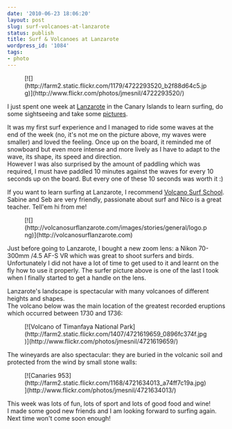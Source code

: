 ```yaml
---
date: '2010-06-23 18:06:20'
layout: post
slug: surf-volcanoes-at-lanzarote
status: publish
title: Surf & Volcanoes at Lanzarote
wordpress_id: '1084'
tags:
- photo
---
```


<figure  style="max-width:500px">
[![](http://farm2.static.flickr.com/1179/4722293520_b2f88d64c5.jpg)](http://www.flickr.com/photos/jmesnil/4722293520/)
</figure>

I just spent one week at [Lanzarote][lanzarote] in the Canary Islands to learn surfing, do some sightseeing and take some [pictures][flickr].

It was my first surf experience and I managed to ride some waves at the end of the week (no, it's not me on the picture above, my waves were smaller) and loved the feeling. Once up on the board, it reminded me of snowboard but even more intense and more lively as I have to adapt to the wave, its shape, its speed and direction.  
However I was also surprised by the amount of paddling which was required, I must have paddled 10 minutes against the waves for every 10 seconds up on the board. But every one of these 10 seconds was worth it :)

If you want to learn surfing at Lanzarote, I recommend [Volcano Surf School](http://volcanosurflanzarote.com/). Sabine and Seb are very friendly, passionate about surf and Nico is a great teacher. Tell'em hi from me!

<figure  style="max-width:573px">
[![](http://volcanosurflanzarote.com/images/stories/general/logo.png)](http://volcanosurflanzarote.com)
</figure>

Just before going to Lanzarote, I bought a new zoom lens: a Nikon 70-300mm /4.5 AF-S VR which was great to shoot surfers and birds.
Unfortunately I did not have a lot of time to get used to it and learnt on the fly how to use it properly. The surfer picture above is one of the last I took when I finally started to get a handle on the lens.

Lanzarote's landscape is spectacular with many volcanoes of different heights and shapes.  
The volcano below was the main location of the greatest recorded eruptions which occurred between 1730 and 1736:

<figure  style="max-width:500px">
[![Volcano of Timanfaya National Park](http://farm2.static.flickr.com/1407/4721619659_0896fc374f.jpg)](http://www.flickr.com/photos/jmesnil/4721619659/)
</figure>

The wineyards are also spectacular: they are buried in the volcanic soil and protected from the wind by small stone walls:

<figure  style="max-width:500px">
[![Canaries 953](http://farm2.static.flickr.com/1168/4721634013_a74ff7c19a.jpg)](http://www.flickr.com/photos/jmesnil/4721634013/)
</figure>

This week was lots of fun, lots of sport and lots of good food and wine!  
I made some good new friends and I am looking forward to surfing again. Next time won't come soon enough!


[flickr]: http://www.flickr.com/photos/jmesnil/sets/72157624201961107/
[lanzarote]: http://en.wikipedia.org/wiki/Lanzarote
